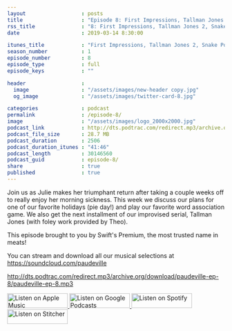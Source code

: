 ```yaml
---
layout                  : posts
title                   : "Episode 8: First Impressions, Tallman Jones 2, Snake Powers"
rss_title               : "8: First Impressions, Tallman Jones 2, Snake Powers"
date                    : 2019-03-14 8:30:00

itunes_title			: "First Impressions, Tallman Jones 2, Snake Powers"
season_number			: 1
episode_number			: 8
episode_type			: full
episode_keys			: ""

header                  : 
  image                 : "/assets/images/new-header copy.jpg"
  og_image              : "/assets/images/twitter-card-8.jpg"

categories              : podcast
permalink               : /episode-8/
image                   : "/assets/images/logo_2000x2000.jpg"
podcast_link            : http://dts.podtrac.com/redirect.mp3/archive.org/download/paudeville-ep-8/paudeville-ep-8.mp3
podcast_file_size       : 28.7 MB
podcast_duration        : 2506
podcast_duration_itunes : "41:46"
podcast_length          : 30146560
podcast_guid            : episode-8/
share                   : true
published               : true 
---
```

Join us as Julie makes her triumphant return after taking a couple weeks off to really enjoy her morning sickness. This week we discuss our plans for one of our favorite holidays (pie day!) and play our favorite word association game. We also get the next installment of our improvised serial, Tallman Jones (with foley work provided by Theo).

This episode brought to you by Swift's Premium, the most trusted name in meats!

You can stream and download all our musical selections at <a href="https://soundcloud.com/paudeville">https://soundcloud.com/paudeville</a>

http://dts.podtrac.com/redirect.mp3/archive.org/download/paudeville-ep-8/paudeville-ep-8.mp3

<a href="https://itunes.apple.com/us/podcast/paudeville/id1450915591">
	<img src='{{ site.url }}{{ site.baseurl }}/assets/images/US_UK_Apple_Podcasts_Listen_Badge_RGB_140x34.png' width='140px' height='34' alt='Listen on Apple Music'/>
</a>
<a href="https://podcasts.google.com/feed/aHR0cHM6Ly9wYXVkZXZpbGxlLmNvbS9wb2RjYXN0LWZlZWQueG1s">
	<img src='{{ site.url }}{{ site.baseurl }}/assets/images/google_podcasts_badge_140x34.png' width='140px' height='34' alt='Listen on Google Podcasts'/>
</a>
<a href="https://open.spotify.com/show/4q5RNUUtU4XFqsymP7dcTw">
	<img src='{{ site.url }}{{ site.baseurl }}/assets/images/Spotify_Listen_Badge_RGB_140x34.png' width='140px' height='34' alt='Listen on Spotify'/>
</a>
<a href="https://www.stitcher.com/s?fid=363388&refid=stpr">
	<img src='{{ site.url }}{{ site.baseurl }}/assets/images/Stitcher_Listen_Badge_Color_Dark_BG_140x34.png' width='140px' height='34' alt='Listen on Stitcher'/>
</a>
